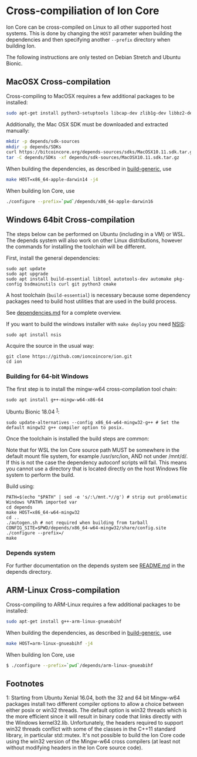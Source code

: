 # Cross-compiliation of Ion Core

Ion Core can be cross-compiled on Linux to all other supported host systems. This is done by changing
the `HOST` parameter when building the dependencies and then specifying another `--prefix` directory when building Ion.

The following instructions are only tested on Debian Stretch and Ubuntu Bionic.

## MacOSX Cross-compilation

Cross-compiling to MacOSX requires a few additional packages to be installed:

```bash
sudo apt-get install python3-setuptools libcap-dev zlib1g-dev libbz2-dev
```

Additionally, the Mac OSX SDK must be downloaded and extracted manually:

```bash
mkdir -p depends/sdk-sources
mkdir -p depends/SDKs
curl https://bitcoincore.org/depends-sources/sdks/MacOSX10.11.sdk.tar.gz -o depends/sdk-sources/MacOSX10.11.sdk.tar.gz
tar -C depends/SDKs -xf depends/sdk-sources/MacOSX10.11.sdk.tar.gz
```

When building the dependencies, as described in [build-generic](build-generic.md), use

```bash
make HOST=x86_64-apple-darwin14 -j4
```

When building Ion Core, use

```bash
./configure --prefix=`pwd`/depends/x86_64-apple-darwin16
```

Windows 64bit Cross-compilation
-------------------------------
The steps below can be performed on Ubuntu (including in a VM) or WSL. The depends system
will also work on other Linux distributions, however the commands for
installing the toolchain will be different.

First, install the general dependencies:

    sudo apt update
    sudo apt upgrade
    sudo apt install build-essential libtool autotools-dev automake pkg-config bsdmainutils curl git python3 cmake

A host toolchain (`build-essential`) is necessary because some dependency
packages need to build host utilities that are used in the build process.

See [dependencies.md](dependencies.md) for a complete overview.

If you want to build the windows installer with `make deploy` you need [NSIS](https://nsis.sourceforge.io/Main_Page):

    sudo apt install nsis

Acquire the source in the usual way:

    git clone https://github.com/ioncoincore/ion.git
    cd ion

### Building for 64-bit Windows

The first step is to install the mingw-w64 cross-compilation tool chain:

    sudo apt install g++-mingw-w64-x86-64

Ubuntu Bionic 18.04 <sup>[1](#footnote1)</sup>:

    sudo update-alternatives --config x86_64-w64-mingw32-g++ # Set the default mingw32 g++ compiler option to posix.

Once the toolchain is installed the build steps are common:

Note that for WSL the Ion Core source path MUST be somewhere in the default mount file system, for
example /usr/src/ion, AND not under /mnt/d/. If this is not the case the dependency autoconf scripts will fail.
This means you cannot use a directory that is located directly on the host Windows file system to perform the build.

Build using:

    PATH=$(echo "$PATH" | sed -e 's/:\/mnt.*//g') # strip out problematic Windows %PATH% imported var
    cd depends
    make HOST=x86_64-w64-mingw32
    cd ..
    ./autogen.sh # not required when building from tarball
    CONFIG_SITE=$PWD/depends/x86_64-w64-mingw32/share/config.site ./configure --prefix=/
    make

### Depends system

For further documentation on the depends system see [README.md](../depends/README.md) in the depends directory.

## ARM-Linux Cross-compilation

Cross-compiling to ARM-Linux requires a few additional packages to be installed:

```bash
sudo apt-get install g++-arm-linux-gnueabihf
```

When building the dependencies, as described in [build-generic](build-generic.md), use

```bash
make HOST=arm-linux-gnueabihf -j4
```

When building Ion Core, use

```bash
$ ./configure --prefix=`pwd`/depends/arm-linux-gnueabihf
```

Footnotes
---------

<a name="footnote1">1</a>: Starting from Ubuntu Xenial 16.04, both the 32 and 64 bit Mingw-w64 packages install two different
compiler options to allow a choice between either posix or win32 threads. The default option is win32 threads which is the more
efficient since it will result in binary code that links directly with the Windows kernel32.lib. Unfortunately, the headers
required to support win32 threads conflict with some of the classes in the C++11 standard library, in particular std::mutex.
It's not possible to build the Ion Core code using the win32 version of the Mingw-w64 cross compilers (at least not without
modifying headers in the Ion Core source code).
